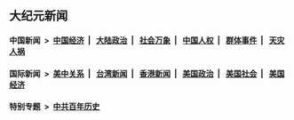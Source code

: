 ## 大纪元新闻

#### 中国新闻 &nbsp;>&nbsp; [中国经济](indexes/ncid283/README.md?07241645) &nbsp;| &nbsp; [大陆政治](indexes/ncid277/README.md?07241645) &nbsp;| &nbsp; [社会万象](indexes/ncid282/README.md?07241645) &nbsp;| &nbsp; [中国人权](indexes/ncid278/README.md?07241645) &nbsp;| &nbsp; [群体事件](indexes/ncid279/README.md?07241645) &nbsp;| &nbsp; [天灾人祸](indexes/ncid280/README.md?07241645)

#### 国际新闻 &nbsp;>&nbsp; [美中关系](indexes/nf1412576/README.md?07241645) &nbsp;| &nbsp; [台湾新闻](indexes/ncid1349361/README.md?07241645) &nbsp;| &nbsp; [香港新闻](indexes/ncid1349362/README.md?07241645) &nbsp;| &nbsp; [美国政治](indexes/ncid1078159/README.md?07241645) &nbsp;| &nbsp; [美国社会](indexes/ncid1078160/README.md?07241645) &nbsp;| &nbsp; [美国经济](indexes/ncid1078158/README.md?07241645)

#### 特别专题 &nbsp;>&nbsp; [中共百年历史](https://github.com/epoch-news/epoch-special/blob/master/README.md?07241645)  
